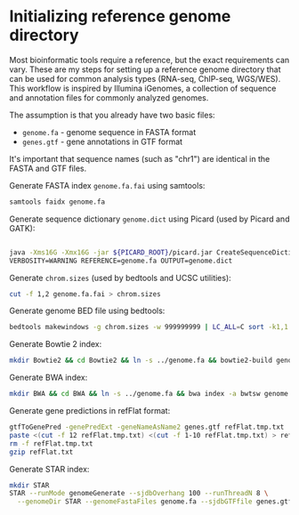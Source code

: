 # Initializing reference genome directory


Most bioinformatic tools require a reference, but the exact requirements can vary. These are my steps for setting up 
a reference genome directory that can be used for common analysis types (RNA-seq, ChIP-seq, WGS/WES). This workflow is 
inspired by Illumina iGenomes, a collection of sequence and annotation files for commonly analyzed genomes.

The assumption is that you already have two basic files:

* `genome.fa` - genome sequence in FASTA format
* `genes.gtf` - gene annotations in GTF format

It's important that sequence names (such as "chr1") are identical in the FASTA and GTF files.

Generate FASTA index `genome.fa.fai` using samtools:

```bash
samtools faidx genome.fa
```

Generate sequence dictionary `genome.dict` using Picard (used by Picard and GATK):

```bash

java -Xms16G -Xmx16G -jar ${PICARD_ROOT}/picard.jar CreateSequenceDictionary \
VERBOSITY=WARNING REFERENCE=genome.fa OUTPUT=genome.dict
```

Generate `chrom.sizes` (used by bedtools and UCSC utilities):

```bash
cut -f 1,2 genome.fa.fai > chrom.sizes
```

Generate genome BED file using bedtools:

```bash
bedtools makewindows -g chrom.sizes -w 999999999 | LC_ALL=C sort -k1,1 > genome.bed
```

Generate Bowtie 2 index:

```bash
mkdir Bowtie2 && cd Bowtie2 && ln -s ../genome.fa && bowtie2-build genome.fa genome && cd ..
```

Generate BWA index:

```bash
mkdir BWA && cd BWA && ln -s ../genome.fa && bwa index -a bwtsw genome.fa && cd ..
```

Generate gene predictions in refFlat format:

```bash
gtfToGenePred -genePredExt -geneNameAsName2 genes.gtf refFlat.tmp.txt
paste <(cut -f 12 refFlat.tmp.txt) <(cut -f 1-10 refFlat.tmp.txt) > refFlat.txt
rm -f refFlat.tmp.txt
gzip refFlat.txt
```

Generate STAR index:

```bash
mkdir STAR
STAR --runMode genomeGenerate --sjdbOverhang 100 --runThreadN 8 \
  --genomeDir STAR --genomeFastaFiles genome.fa --sjdbGTFfile genes.gtf
```
